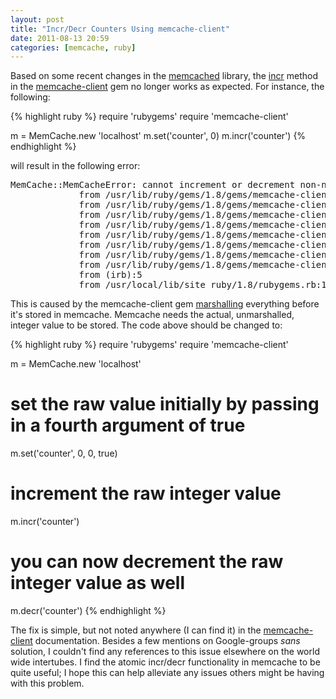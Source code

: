 ```yaml
---
layout: post
title: "Incr/Decr Counters Using memcache-client"
date: 2011-08-13 20:59
categories: [memcache, ruby]
---
```

Based on some recent changes in the [memcached](http://memcached.org/) library, the [incr](http://seattlerb.rubyforge.org/memcache-client/classes/MemCache.html#M000009) method in the 
[memcache-client](http://seattlerb.rubyforge.org/memcache-client/) gem no longer works as expected.  For instance, the following:

{% highlight ruby %}
require 'rubygems'
require 'memcache-client'

m = MemCache.new 'localhost'
m.set('counter', 0)
m.incr('counter')
{% endhighlight %}

will result in the following error:

<pre>
MemCache::MemCacheError: cannot increment or decrement non-numeric value
			 from /usr/lib/ruby/gems/1.8/gems/memcache-client-1.8.5/lib/memcache.rb:926:in `raise_on_error_response!'
			 from /usr/lib/ruby/gems/1.8/gems/memcache-client-1.8.5/lib/memcache.rb:831:in `cache_incr'
			 from /usr/lib/ruby/gems/1.8/gems/memcache-client-1.8.5/lib/memcache.rb:865:in `call'
			 from /usr/lib/ruby/gems/1.8/gems/memcache-client-1.8.5/lib/memcache.rb:865:in `with_socket_management'
			 from /usr/lib/ruby/gems/1.8/gems/memcache-client-1.8.5/lib/memcache.rb:827:in `cache_incr'
			 from /usr/lib/ruby/gems/1.8/gems/memcache-client-1.8.5/lib/memcache.rb:342:in `incr'
			 from /usr/lib/ruby/gems/1.8/gems/memcache-client-1.8.5/lib/memcache.rb:886:in `with_server'
			 from /usr/lib/ruby/gems/1.8/gems/memcache-client-1.8.5/lib/memcache.rb:341:in `incr'
			 from (irb):5
			 from /usr/local/lib/site_ruby/1.8/rubygems.rb:123
</pre>

This is caused by the memcache-client gem [marshalling](http://ruby-doc.org/core/classes/Marshal.html) everything before it's stored in memcache.  Memcache needs the actual, unmarshalled, integer value to be stored.  The code above should be changed to:

{% highlight ruby %}
require 'rubygems'
require 'memcache-client'

m = MemCache.new 'localhost'

# set the raw value initially by passing in a fourth argument of true
m.set('counter', 0, 0, true)

# increment the raw integer value
m.incr('counter')

# you can now decrement the raw integer value as well
m.decr('counter')
{% endhighlight %}

The fix is simple, but not noted anywhere (I can find it) in the [memcache-client](http://seattlerb.rubyforge.org/memcache-client/) documentation.  Besides a few  mentions on Google-groups <i>sans</i> solution, I couldn't find any references to this issue elsewhere on the world wide intertubes.  I find the atomic incr/decr functionality in memcache to be quite useful; I hope this can help alleviate any issues others might be having with this problem.
